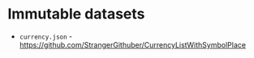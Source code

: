 # Immutable datasets

* `currency.json` - https://github.com/StrangerGithuber/CurrencyListWithSymbolPlace

